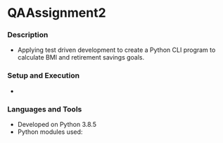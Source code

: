 # QAAssignment2


### Description
- Applying test driven development to create a Python CLI program to calculate BMI and retirement savings goals.  

### Setup and Execution
- 

### Languages and Tools
- Developed on Python 3.8.5
- Python modules used: 
